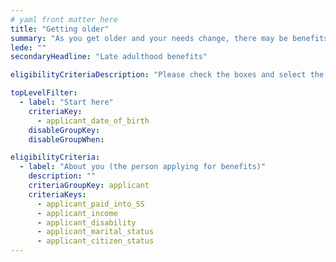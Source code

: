 ```yaml
---
# yaml front matter here
title: "Getting older"
summary: "As you get older and your needs change, there may be benefits available to help you with expenses, health care, and other new challenges."
lede: ""
secondaryHeadline: "Late adulthood benefits"

eligibilityCriteriaDescription: "Please check the boxes and select the options that best describe your situation. Answer as many questions as possible for the most accurate results."

topLevelFilter:
  - label: "Start here"
    criteriaKey: 
      - applicant_date_of_birth
    disableGroupKey:
    disableGroupWhen:

eligibilityCriteria:
  - label: "About you (the person applying for benefits)"
    description: ""
    criteriaGroupKey: applicant
    criteriaKeys:
      - applicant_paid_into_SS
      - applicant_income
      - applicant_disability
      - applicant_marital_status
      - applicant_citizen_status
---
```

